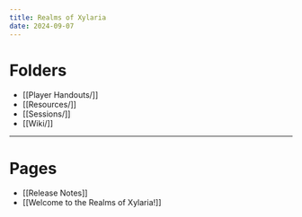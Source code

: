 ```yaml
---
title: Realms of Xylaria
date: 2024-09-07
---
```

# Folders
- [[Player Handouts/]]
- [[Resources/]]
- [[Sessions/]]
- [[Wiki/]]
---
# Pages
- [[Release Notes]]
- [[Welcome to the Realms of Xylaria!]]